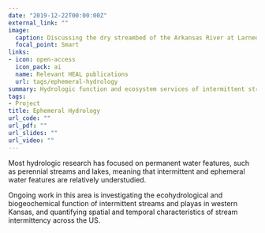 ```yaml
---
date: "2019-12-22T00:00:00Z"
external_link: ""
image:
  caption: Discussing the dry streambed of the Arkansas River at Larned. Photo by KGS.
  focal_point: Smart
links:
- icon: open-access
  icon_pack: ai
  name: Relevant HEAL publications
  url: tags/ephemeral-hydrology
summary: Hydrologic function and ecosystem services of intermittent streams and playas.
tags:
- Project
title: Ephemeral Hydrology
url_code: ""
url_pdf: ""
url_slides: ""
url_video: ""
---
```

Most hydrologic research has focused on permanent water features, such as perennial streams and lakes, meaning that intermittent and ephemeral water features are relatively understudied.

Ongoing work in this area is investigating the ecohydrological and biogeochemical function of intermittent streams and playas in western Kansas, and quantifying spatial and temporal characteristics of stream intermittency across the US.